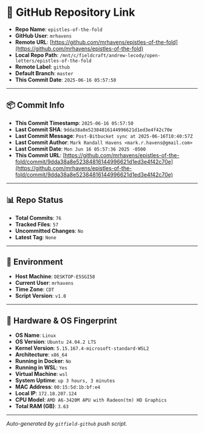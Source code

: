 # 🔗 GitHub Repository Link

- **Repo Name**: `epistles-of-the-fold`
- **GitHub User**: `mrhavens`
- **Remote URL**: [https://github.com/mrhavens/epistles-of-the-fold](https://github.com/mrhavens/epistles-of-the-fold)
- **Local Repo Path**: `/mnt/c/fieldcraft/andrew-lecody/open-letters/epistles-of-the-fold`
- **Remote Label**: `github`
- **Default Branch**: `master`
- **This Commit Date**: `2025-06-16 05:57:50`

---

## 📦 Commit Info

- **This Commit Timestamp**: `2025-06-16 05:57:50`
- **Last Commit SHA**: `9dda38a8e52384816144996621d1ed3e4f42c70e`
- **Last Commit Message**: `Post-Bitbucket sync at 2025-06-16T10:40:57Z`
- **Last Commit Author**: `Mark Randall Havens <mark.r.havens@gmail.com>`
- **Last Commit Date**: `Mon Jun 16 05:57:36 2025 -0500`
- **This Commit URL**: [https://github.com/mrhavens/epistles-of-the-fold/commit/9dda38a8e52384816144996621d1ed3e4f42c70e](https://github.com/mrhavens/epistles-of-the-fold/commit/9dda38a8e52384816144996621d1ed3e4f42c70e)

---

## 📊 Repo Status

- **Total Commits**: `76`
- **Tracked Files**: `57`
- **Uncommitted Changes**: `No`
- **Latest Tag**: `None`

---

## 🧭 Environment

- **Host Machine**: `DESKTOP-E5SGI58`
- **Current User**: `mrhavens`
- **Time Zone**: `CDT`
- **Script Version**: `v1.0`

---

## 🧬 Hardware & OS Fingerprint

- **OS Name**: `Linux`
- **OS Version**: `Ubuntu 24.04.2 LTS`
- **Kernel Version**: `5.15.167.4-microsoft-standard-WSL2`
- **Architecture**: `x86_64`
- **Running in Docker**: `No`
- **Running in WSL**: `Yes`
- **Virtual Machine**: `wsl`
- **System Uptime**: `up 3 hours, 3 minutes`
- **MAC Address**: `00:15:5d:1b:bf:e4`
- **Local IP**: `172.18.207.124`
- **CPU Model**: `AMD A6-3420M APU with Radeon(tm) HD Graphics`
- **Total RAM (GB)**: `3.63`

---

_Auto-generated by `gitfield-github` push script._
